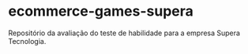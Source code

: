 # ecommerce-games-supera
Repositório da avaliação do teste de habilidade para a empresa Supera Tecnologia.
